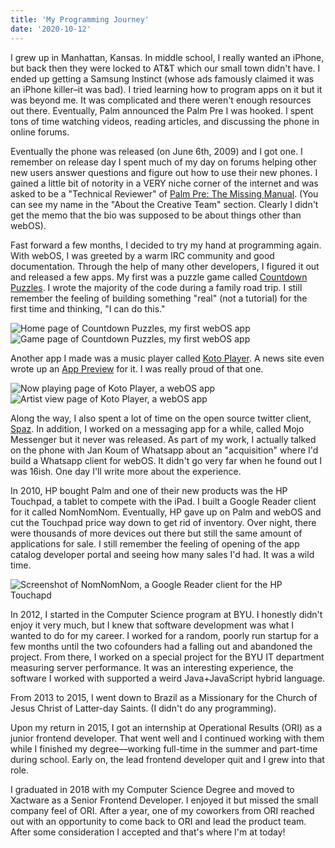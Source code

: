 ```yaml
---
title: 'My Programming Journey'
date: '2020-10-12'
---
```


I grew up in Manhattan, Kansas. In middle school, I really wanted an iPhone, but
back then they were locked to AT&T which our small town didn't have. I ended up
getting a Samsung Instinct (whose ads famously claimed it was an iPhone killer–it was bad).
I tried learning how to program apps on it but it was
beyond me. It was complicated and there weren't enough resources out there.
Eventually, Palm announced the Palm Pre I was hooked. I spent tons of time
watching videos, reading articles, and discussing the phone in online forums.

Eventually the phone was released (on June 6th, 2009) and I got one. I remember
on release day I spent much of my day on forums helping other new users answer
questions and figure out how to use their new phones. I gained a little bit of
notority in a VERY niche corner of the internet and was asked to be a "Technical
Reviewer" of [Palm Pre: The Missing Manual](https://www.amazon.com/Palm-Pre-Missing-Ed-Baig/dp/0596803702). (You can see my name in the "About the Creative Team" section. Clearly I didn't get the memo that the bio was supposed to be about things other than webOS).

Fast forward a few months, I decided to try my hand at programming again. With
webOS, I was greeted by a warm IRC community and good documentation. Through the
help of many other developers, I figured it out and released a few apps. My
first was a puzzle game called [Countdown Puzzles](https://www.webosnation.com/countdown-puzzles).
I wrote the majority of the code during a family road trip. I still remember the
feeling of building something "real" (not a tutorial) for the first time and
thinking, "I can do this."

<div class="img-row">
<img
    src="/images/countdownpuzzles_home.png"
    alt="Home page of Countdown Puzzles, my first webOS app"
/>
<img
    src="/images/countdownpuzzles_game.png"
    alt="Game page of Countdown Puzzles, my first webOS app"
/>
</div>

Another app I made was a music player called [Koto Player](https://www.webosnation.com/koto-player-229). A news site even wrote up an [App Preview](https://www.webosnation.com/app-preview-koto-player) for it. I was really proud of that one.

<div class="img-row">
<img
    src="/images/kotoplayer_nowplaying.png"
    alt="Now playing page of Koto Player, a webOS app"
/>
<img
    src="/images/kotoplayer_artistview.png"
    alt="Artist view page of Koto Player, a webOS app"
/>
</div>

Along the way, I also spent a lot of time on the open source twitter client, [Spaz](https://github.com/spazproject). In addition, I worked on a
messaging app for a while, called Mojo Messenger but it never was released. As
part of my work, I actually talked on the phone with Jan Koum of Whatsapp about
an "acquisition" where I'd build a Whatsapp client for webOS. It didn't go very
far when he found out I was 16ish. One day I'll write more about the experience.

In 2010, HP bought Palm and one of their new products was the HP Touchpad, a
tablet to compete with the iPad. I built a Google Reader client for it called
NomNomNom. Eventually, HP gave up on Palm and webOS and cut the Touchpad price
way down to get rid of inventory. Over night, there were thousands of more
devices out there but still the same amount of applications for sale. I still
remember the feeling of opening of the app catalog developer portal and seeing
how many sales I'd had. It was a wild time.

<img
src="/images/nomnomnom.png"
alt="Screenshot of NomNomNom, a Google Reader client for the HP Touchapd"
/>

In 2012, I started in the Computer Science program at BYU. I honestly didn't
enjoy it very much, but I knew that software development was what I wanted to do
for my career. I worked for a random, poorly run startup for a few months until
the two cofounders had a falling out and abandoned the project. From there, I
worked on a special project for the BYU IT department measuring server
performance. It was an interesting experience, the software I worked with
supported a weird Java+JavaScript hybrid language.

From 2013 to 2015, I went down to Brazil as a Missionary for the Church of Jesus
Christ of Latter-day Saints. (I didn't do any programming).

Upon my return in 2015, I got an internship at Operational Results (ORI) as a
junior frontend developer. That went well and I continued working with them
while I finished my degree––working full-time in the summer and part-time during
school. Early on, the lead frontend developer quit and I grew into that role.

I graduated in 2018 with my Computer Science Degree and moved to Xactware as a
Senior Frontend Developer. I enjoyed it but missed the small company feel of
ORI. After a year, one of my coworkers from ORI reached out with an opportunity
to come back to ORI and lead the product team. After some consideration I
accepted and that's where I'm at today!
